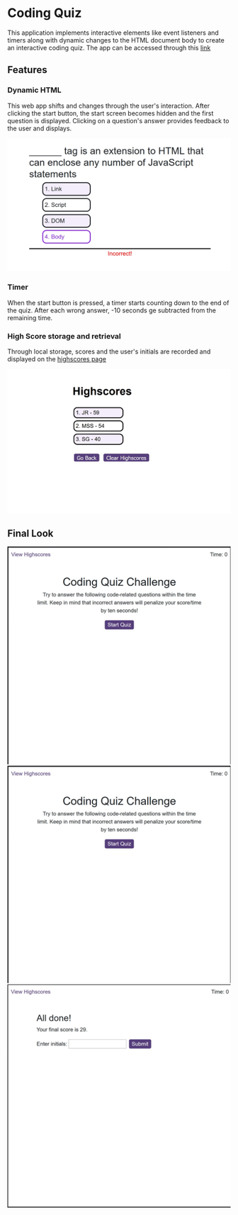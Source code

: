 # Coding Quiz

This application implements interactive elements like event listeners and timers along with dynamic changes to the HTML document body to create an interactive
coding quiz. The app can be accessed through this [link](https://smg061.github.io/codingquiz)

## Features
### Dynamic HTML
This web app shifts and changes through the user's interaction. After clicking the start button, the start screen becomes hidden and the first question is displayed. Clicking on a question's answer provides feedback to the user and displays.

![img](https://raw.githubusercontent.com/smg061/codingquiz/main/assets/codingquiz_feedback.jpg)

### Timer
When the start button is pressed, a timer starts counting down to the end of the quiz. After each wrong answer, -10 seconds ge subtracted from the remaining time.


### High Score storage and retrieval

Through local storage, scores and the user's initials are recorded and displayed on the [highscores page](https://smg061.github.io/codingquiz/highscores.html)

![img](https://raw.githubusercontent.com/smg061/codingquiz/main/assets/codingquiz_highscores.jpg)


## Final Look

![!img](https://github.com/smg061/codingquiz/blob/main/assets/codingquiz_demo1.jpg)
![!img](https://github.com/smg061/codingquiz/blob/main/assets/codingquiz_demo1.jpg)
![!img](https://github.com/smg061/codingquiz/blob/main/assets/codingquiz_demo3.jpg)
